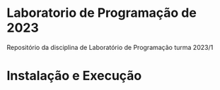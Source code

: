 # Laboratorio de Programação de 2023
Repositório da disciplina de Laboratório de Programação turma 2023/1

# Instalação e Execução
